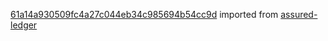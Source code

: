 [61a14a930509fc4a27c044eb34c985694b54cc9d](https://github.com/insolar/assured-ledger/commit/61a14a930509fc4a27c044eb34c985694b54cc9d) imported from [assured-ledger](https://github.com/insolar/assured-ledger)
